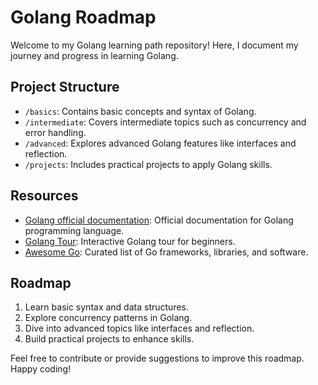 # Golang Roadmap

Welcome to my Golang learning path repository! Here, I document my journey and progress in learning Golang.

## Project Structure

- `/basics`: Contains basic concepts and syntax of Golang.
- `/intermediate`: Covers intermediate topics such as concurrency and error handling.
- `/advanced`: Explores advanced Golang features like interfaces and reflection.
- `/projects`: Includes practical projects to apply Golang skills.
  
## Resources

- [Golang official documentation](https://golang.org/doc/): Official documentation for Golang programming language.
- [Golang Tour](https://tour.golang.org/): Interactive Golang tour for beginners.
- [Awesome Go](https://awesome-go.com/): Curated list of Go frameworks, libraries, and software.

## Roadmap

1. Learn basic syntax and data structures.
2. Explore concurrency patterns in Golang.
3. Dive into advanced topics like interfaces and reflection.
4. Build practical projects to enhance skills.

Feel free to contribute or provide suggestions to improve this roadmap. Happy coding!
